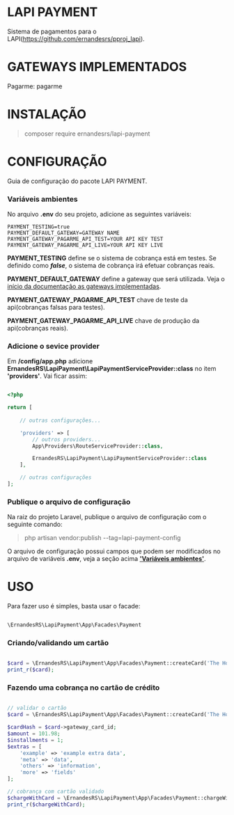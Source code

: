 # LAPI PAYMENT

Sistema de pagamentos para o LAPI(https://github.com/ernandesrs/pproj_lapi).

# GATEWAYS IMPLEMENTADOS
Pagarme: pagarme

# INSTALAÇÃO
> composer require ernandesrs/lapi-payment

# CONFIGURAÇÃO
Guia de configuração do pacote LAPI PAYMENT.

### Variáveis ambientes
No arquivo <b>.env</b> do seu projeto, adicione as seguintes variáveis:
```
PAYMENT_TESTING=true
PAYMENT_DEFAULT_GATEWAY=GATEWAY NAME
PAYMENT_GATEWAY_PAGARME_API_TEST=YOUR API KEY TEST
PAYMENT_GATEWAY_PAGARME_API_LIVE=YOUR API KEY LIVE
```

<b>PAYMENT_TESTING</b> define se o sistema de cobrança está em testes. Se definido como <b><i>false</i></b>, o sistema de cobrança irá efetuar cobranças reais.

<b>PAYMENT_DEFAULT_GATEWAY</b> define a gateway que será utilizada. Veja o [início da documentação as gateways implementadas](#gateways-implementados).

<b>PAYMENT_GATEWAY_PAGARME_API_TEST</b> chave de teste da api(cobranças falsas para testes).

<b>PAYMENT_GATEWAY_PAGARME_API_LIVE</b> chave de produção da api(cobranças reais).

### Adicione o sevice provider
Em <b>/config/app.php</b> adicione <b>ErnandesRS\LapiPayment\LapiPaymentServiceProvider::class</b> no item <b>'providers'</b>. Vai ficar assim:
```php

<?php

return [
    
    // outras configurações... 

    'providers' => [
        // outros providers...
        App\Providers\RouteServiceProvider::class,

        ErnandesRS\LapiPayment\LapiPaymentServiceProvider::class
    ],

    // outras configurações
];

```

### Publique o arquivo de configuração
Na raiz do projeto Laravel, publique o arquivo de configuração com o seguinte comando:
> php artisan vendor:publish --tag=lapi-payment-config

O arquivo de configuração possui campos que podem ser modificados no arquivo de variáveis <b>.env</b>, veja a seção acima <b>['Variáveis ambientes'](#variáveis-ambientes)</b>.

# USO
Para fazer uso é simples, basta usar o facade:
```php

\ErnandesRS\LapiPayment\App\Facades\Payment

```

### Criando/validando um cartão
```php

$card = \ErnandesRS\LapiPayment\App\Facades\Payment::createCard('The Holder Name', '4916626701217934', '156', '0424');
print_r($card);

```

### Fazendo uma cobrança no cartão de crédito
```php

// validar o cartão
$card = \ErnandesRS\LapiPayment\App\Facades\Payment::createCard('The Holder Name', '4916626701217934', '156', '0424');

$cardHash = $card->gateway_card_id;
$amount = 101.98;
$installments = 1;
$extras = [
    'example' => 'example extra data',
    'meta' => 'data',
    'others' => 'information',
    'more' => 'fields'
];

// cobrança com cartão validado
$chargeWithCard = \ErnandesRS\LapiPayment\App\Facades\Payment::chargeWithCard($cardHash, $amount, $installments, $extras);
print_r($chargeWithCard);

```